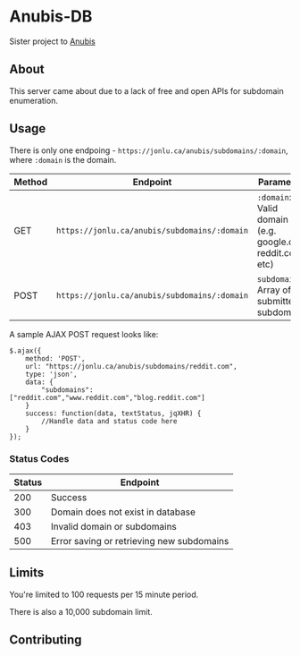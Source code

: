 # Anubis-DB

Sister project to [Anubis](https://github.com/jonluca/Anubis)

## About

This server came about due to a lack of free and open APIs for subdomain enumeration. 

## Usage

There is only one endpoing - `https://jonlu.ca/anubis/subdomains/:domain`, where `:domain` is the domain. 

| Method | Endpoint | Parameters | Return | 
| -------- | -------- | -------- | -------- |
| GET | `https://jonlu.ca/anubis/subdomains/:domain` | `:domain`: Valid domain (e.g. google.com, reddit.com, etc)| `["reddit.com","www.reddit.com","blog.reddit.com"...]`|
| POST | `https://jonlu.ca/anubis/subdomains/:domain` | `subdomains`: Array of submitted subdomains | Status Code (see below) |


A sample AJAX POST request looks like:

```
$.ajax({
    method: 'POST',
    url: "https://jonlu.ca/anubis/subdomains/reddit.com",
    type: 'json',
    data: { 
        "subdomains": ["reddit.com","www.reddit.com","blog.reddit.com"]
    }
    success: function(data, textStatus, jqXHR) {
        //Handle data and status code here
    }
});
```

### Status Codes

| Status | Endpoint | 
| -------- | -------- | 
| 200 | Success |
| 300 | Domain does not exist in database | 
| 403 | Invalid domain or subdomains | 
| 500 | Error saving or retrieving new subdomains | 

## Limits

You're limited to 100 requests per 15 minute period.

There is also a 10,000 subdomain limit.

## Contributing

